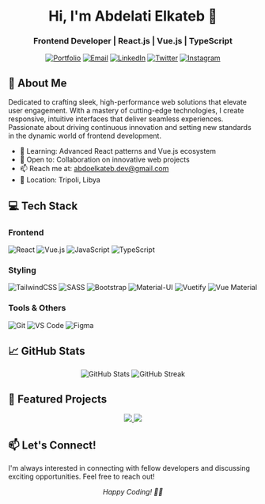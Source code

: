 <div align="center">
  
  # Hi, I'm Abdelati Elkateb 👋
  ### Frontend Developer | React.js | Vue.js | TypeScript
  
  [![Portfolio](https://img.shields.io/badge/Portfolio-FF5722?style=for-the-badge&logo=google-chrome&logoColor=white)](https://your-portfolio-url.com)
  [![Email](https://img.shields.io/badge/Email-D14836?style=for-the-badge&logo=gmail&logoColor=white)](mailto:abdoelkateb.dev@gmail.com)
  [![LinkedIn](https://img.shields.io/badge/LinkedIn-0077B5?style=for-the-badge&logo=linkedin&logoColor=white)](https://www.linkedin.com/in/abdo--elkateb-554884275/)
  [![Twitter](https://img.shields.io/badge/Twitter-1DA1F2?style=for-the-badge&logo=twitter&logoColor=white)](https://twitter.com/abdo__elkateb)
  [![Instagram](https://img.shields.io/badge/Instagram-1DA1F2?style=for-the-badge&logo=Instagram&logoColor=red)](https://www.instagram.com/elkatebdev/)
</div>

## 🚀 About Me

Dedicated to crafting sleek, high-performance web solutions that elevate user engagement. With a mastery of cutting-edge technologies, I create responsive, intuitive interfaces that deliver seamless experiences. Passionate about driving continuous innovation and setting new standards in the dynamic world of frontend development.

- 🌱 Learning: Advanced React patterns and Vue.js ecosystem
- 👯 Open to: Collaboration on innovative web projects
- 📫 Reach me at: abdoelkateb.dev@gmail.com
- 📍 Location: Tripoli, Libya

## 💻 Tech Stack

### Frontend
![React](https://img.shields.io/badge/React-20232A?style=for-the-badge&logo=react&logoColor=61DAFB)
![Vue.js](https://img.shields.io/badge/Vue.js-35495E?style=for-the-badge&logo=vue.js&logoColor=4FC08D)
![JavaScript](https://img.shields.io/badge/JavaScript-F7DF1E?style=for-the-badge&logo=javascript&logoColor=black)
![TypeScript](https://img.shields.io/badge/TypeScript-007ACC?style=for-the-badge&logo=typescript&logoColor=white)

### Styling
![TailwindCSS](https://img.shields.io/badge/Tailwind_CSS-38B2AC?style=for-the-badge&logo=tailwind-css&logoColor=white)
![SASS](https://img.shields.io/badge/Sass-CC6699?style=for-the-badge&logo=sass&logoColor=white)
![Bootstrap](https://img.shields.io/badge/Bootstrap-563D7C?style=for-the-badge&logo=bootstrap&logoColor=white)
![Material-UI](https://img.shields.io/badge/Material--UI-0081CB?style=for-the-badge&logo=material-ui&logoColor=white)
![Vuetify](https://img.shields.io/badge/Vuetify-1867C0?style=for-the-badge&logo=vuetify&logoColor=white)
![Vue Material](https://img.shields.io/badge/Vue_Material-41B883?style=for-the-badge&logo=vue.js&logoColor=white)

### Tools & Others
![Git](https://img.shields.io/badge/Git-F05032?style=for-the-badge&logo=git&logoColor=white)
![VS Code](https://img.shields.io/badge/VS_Code-007ACC?style=for-the-badge&logo=visual-studio-code&logoColor=white)
![Figma](https://img.shields.io/badge/Figma-F24E1E?style=for-the-badge&logo=figma&logoColor=white)

## 📈 GitHub Stats

<div align="center">
  <img src="https://github-readme-stats.vercel.app/api?username=Abdo_Elkateb&show_icons=true&theme=radical" alt="GitHub Stats" />
  <img src="https://github-readme-streak-stats.herokuapp.com/?user=Abdo_Elkateb&theme=radical" alt="GitHub Streak" />
</div>

## 🌟 Featured Projects

<div align="center">
  <a href="https://github.com/yourusername/project1">
    <img src="https://github-readme-stats.vercel.app/api/pin/?username=Abdo_Elkateb&repo=project1&theme=radical" />
  </a>
  <a href="https://github.com/yourusername/project2">
    <img src="https://github-readme-stats.vercel.app/api/pin/?username=Abdo_Elkateb&repo=project2&theme=radical" />
  </a>
</div>

## 📫 Let's Connect!

I'm always interested in connecting with fellow developers and discussing exciting opportunities. Feel free to reach out!

<div align="center">
  <i>Happy Coding! 👨‍💻</i>
</div>
